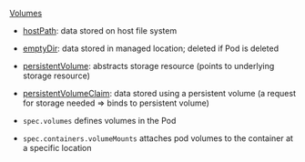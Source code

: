 [Volumes](https://kubernetes.io/docs/concepts/storage/volumes/)

- [hostPath](https://kubernetes.io/docs/concepts/storage/volumes/#hostpath): data stored on host file system
- [emptyDir](https://kubernetes.io/docs/concepts/storage/volumes/#emptydir): data stored in managed location; deleted if Pod is deleted
- [persistentVolume](https://kubernetes.io/docs/concepts/storage/persistent-volumes/): abstracts storage resource (points to underlying storage resource)
- [persistentVolumeClaim](https://kubernetes.io/docs/concepts/storage/volumes/#persistentvolumeclaim): data stored using a persistent volume (a request for storage needed => binds to persistent volume)

- `spec.volumes` defines volumes in the Pod
- `spec.containers.volumeMounts` attaches pod volumes to the container at a specific location
